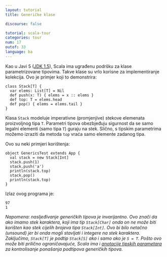 ```yaml
---
layout: tutorial
title: Generičke klase

discourse: false

tutorial: scala-tour
categories: tour
num: 17
outof: 33
language: ba
---
```


Kao u Javi 5 ([JDK 1.5](http://java.sun.com/j2se/1.5/)), Scala ima ugrađenu podršku za klase parametrizovane tipovima.
Takve klase su vrlo korisne za implementiranje kolekcija.
Ovo je primjer koji to demonstrira:

    class Stack[T] {
      var elems: List[T] = Nil
      def push(x: T) { elems = x :: elems }
      def top: T = elems.head
      def pop() { elems = elems.tail }
    }

Klasa `Stack` modeluje imperativne (promjenjive) stekove elemenata proizvoljnog tipa `T`.
Parametri tipova obezbjeđuju sigurnost da se samo legalni elementi (samo tipa `T`) guraju na stek.
Slično, s tipskim parametrima možemo izraziti da metoda `top` vraća samo elemente zadanog tipa.

Ovo su neki primjeri korištenja:

    object GenericsTest extends App {
      val stack = new Stack[Int]
      stack.push(1)
      stack.push('a')
      println(stack.top)
      stack.pop()
      println(stack.top)
    }

Izlaz ovog programa je:

    97
    1

_Napomena: nasljeđivanje generičkih tipova je *invarijantno*.
Ovo znači da ako imamo stek karaktera, koji ima tip `Stack[Char]` onda on ne može biti korišten kao stek cijelih brojeva tipa `Stack[Int]`.
Ovo bi bilo netačno (unsound) jer bi onda mogli stavljati i integere na stek karaktera.
Zaključimo, `Stack[T]` je podtip `Stack[S]` ako i samo ako je `S = T`.
Pošto ovo može biti prilično ograničavajuće, Scala ima i [anotacije tipskih parametara](variances.html) za kontrolisanje ponašanja podtipova generičkih tipova._
